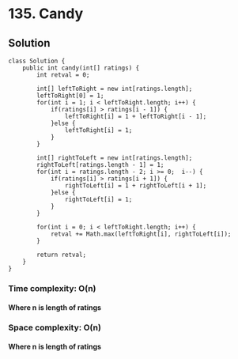 # 135. Candy
## Solution
```
class Solution {
    public int candy(int[] ratings) {
        int retval = 0;
		
		int[] leftToRight = new int[ratings.length];
		leftToRight[0] = 1;
		for(int i = 1; i < leftToRight.length; i++) {
			if(ratings[i] > ratings[i - 1]) {
				leftToRight[i] = 1 + leftToRight[i - 1];
			}else {
				leftToRight[i] = 1;
			}
		}
		
		int[] rightToLeft = new int[ratings.length];
		rightToLeft[ratings.length - 1] = 1;
		for(int i = ratings.length - 2; i >= 0;  i--) {
			if(ratings[i] > ratings[i + 1]) {
				rightToLeft[i] = 1 + rightToLeft[i + 1];
			}else {
				rightToLeft[i] = 1;
			}
		}
		
		for(int i = 0; i < leftToRight.length; i++) {
			retval += Math.max(leftToRight[i], rightToLeft[i]);
		}
		
		return retval;
    }
}
```
### Time complexity: O(n)
#### Where n is length of ratings
### Space complexity: O(n)
#### Where n is length of ratings